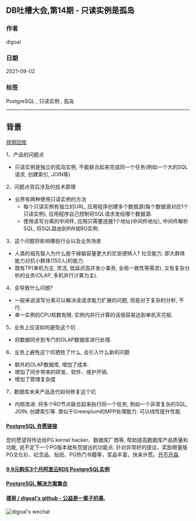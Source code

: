 ## DB吐槽大会,第14期 - 只读实例是孤岛  
  
### 作者  
digoal  
  
### 日期  
2021-09-02  
  
### 标签  
PostgreSQL , 只读实例 , 孤岛  
  
----  
  
## 背景  
[视频回放]()  
  
1、产品的问题点  
- 只读实例是独立的孤岛实例, 不能联合起来完成同一个任务(例如一个大的SQL请求, 创建索引, JOIN等)  
  
2、问题点背后涉及的技术原理  
- 业界有两种使用只读实例的方法  
    - 每个只读实例有独立的URL, 应用程序创建多个数据源(每个数据源对应1个只读实例), 应用程序自己控制将SQL请求发给哪个数据源.  
    - 使用读写分离的中间件, 应用只需要连接1个地址(中间件地址), 中间件解析SQL, 将SQL路由到RW或RO实例.  
  
3、这个问题将影响哪些行业以及业务场景  
- 人类的祖先智人为什么能干掉脑容量更大的尼安德特人? 社交能力. 即大群体能力对抗小群体(150人)的能力.    
- 既有TP(单机为主, 灵活, 低延迟高并发小事务, 全局一致性等需求), 又有复杂分析的业务(OLAP, 多机并行计算为主).   
  
4、会导致什么问题?  
- 一般来说读写分离可以解决读请求能力扩展的问题, 但是对于复杂的分析, 不行.   
- 单一实例的CPU核数有限, 实例内并行计算的话很容易达到单机天花板.   
  
5、业务上应该如何避免这个坑  
- 将数据同步到专门的OLAP数据库进行处理.   
  
6、业务上避免这个坑牺牲了什么, 会引入什么新的问题  
- 额外的OLAP数据库, 增加了成本.  
- 增加了同步带来的研发、软件、维护开销.  
- 增加了管理复杂度  
  
7、数据库未来产品迭代如何修复这个坑  
- 内核改进: 将多个RO节点联合起来执行同一个任务, 例如一个非常复杂的SQL, JOIN, 创建索引等. 类似于Greenplum的MPP处理能力. 可以线性提升性能.    
  
    
  
#### [PostgreSQL 许愿链接](https://github.com/digoal/blog/issues/76 "269ac3d1c492e938c0191101c7238216")
您的愿望将传达给PG kernel hacker、数据库厂商等, 帮助提高数据库产品质量和功能, 说不定下一个PG版本就有您提出的功能点. 针对非常好的提议，奖励限量版PG文化衫、纪念品、贴纸、PG热门书籍等，奖品丰富，快来许愿。[开不开森](https://github.com/digoal/blog/issues/76 "269ac3d1c492e938c0191101c7238216").  
  
  
#### [9.9元购买3个月阿里云RDS PostgreSQL实例](https://www.aliyun.com/database/postgresqlactivity "57258f76c37864c6e6d23383d05714ea")
  
  
#### [PostgreSQL 解决方案集合](https://yq.aliyun.com/topic/118 "40cff096e9ed7122c512b35d8561d9c8")
  
  
#### [德哥 / digoal's github - 公益是一辈子的事.](https://github.com/digoal/blog/blob/master/README.md "22709685feb7cab07d30f30387f0a9ae")
  
  
![digoal's wechat](../pic/digoal_weixin.jpg "f7ad92eeba24523fd47a6e1a0e691b59")
  
